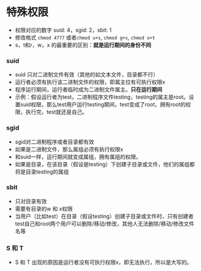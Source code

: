 # 特殊权限

- 权限对应的数字 suid: 4，sgid: 2，sbit: 1 
- 修改格式 `chmod 4777`  或者`chmod u+s`, `chmod g+s`, `chmod o+t`
- s，t和r，w，x 的最重要的区别：**就是运行期间的身份不同**

### suid

- suid 只对二进制文件有效（其他的如文本文件，目录都不行）
- 运行者必须有执行该二进制文件的权限，即属主位有可执行权限x
- 程序运行期间，运行者临时成为二进制文件属主。**只在运行期间**
- 示例：假设运行者为test，二进制程序文件testing，testing的属主是root。设置suid权限，那么test用户运行testing期间，test变成了root，拥有root的权限，执行完，test就还是自己。

### sgid

- sgid对二进制程序或者目录都有效
- 如果是二进制文件，那么属组必须有执行权限x
- 和suid一样，运行期间就变成属组，拥有属组的权限。
- 如果是目录，在该目录（假设是testing）下创建子目录或文件，他们的属组都将是目录testing的属组

### sbit

- 只对目录有效
- 需要有目录的w 和 x权限
- 当用户（比如test）在目录（假设testing）创建子目录或文件时，只有创建者test自己和root两个用户可以删除/移动/修改，其他人无法删除/移动/修改文件名等

### S 和 T

- S 和 T 出现的原因是运行者没有可执行权限x，即无法执行，所以是大写的。
